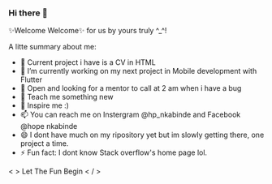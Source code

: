 ### Hi there 👋

✨Welcome Welcome✨ for us by yours truly ^_^!

A litte summary about me:

- 🔭 Current project i have is a CV in HTML 
- 🌱 I’m currently working on my next project in Mobile development with Flutter
- 👯 Open and looking for a mentor to call at 2 am when i have a bug
- 🤔 Teach me something new
- 💬 Inspire me :)
- 📫 You can reach me on Instergram @hp_nkabinde and Facebook @hope nkabinde
- 😄 I dont have much on my ripository yet but im slowly getting there, one project a time.
- ⚡ Fun fact: I dont know Stack overflow's home page lol.

<  > Let The Fun Begin < / >
